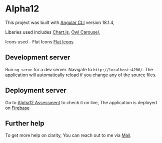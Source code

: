 # Alpha12

This project was built with [Angular CLI](https://github.com/angular/angular-cli) version 18.1.4, 

Libaries used includes [Chart.js](https://chartjs.org), [Owl Carousel](https://owlcarousel2.github.io/OwlCarousel2/demos/demos.html),

Icons used - Flat Icons [Flat Icons](https://www.flaticon.com)

## Development server

Run `ng serve` for a dev server. Navigate to `http://localhost:4200/`. The application will automatically reload if you change any of the source files.

## Deployment server

Go to  [Alpha12 Assessment](https://alpha12-test.web.app) to check it on live, The application is deployed on [Firebase](https://firebase.com/)

## Further help

To get more help on clarity, You can reach out to me via [Mail](jaywebs0@gmail.com).
